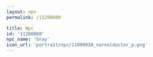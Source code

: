```yaml
---
layout: npc
permalink: /11200000

title: Npc
id: '11200000'
npc_name: 'Gray'
icon_url: 'portrait/npc/11000038_normaldoctor_p.png'
---
```

